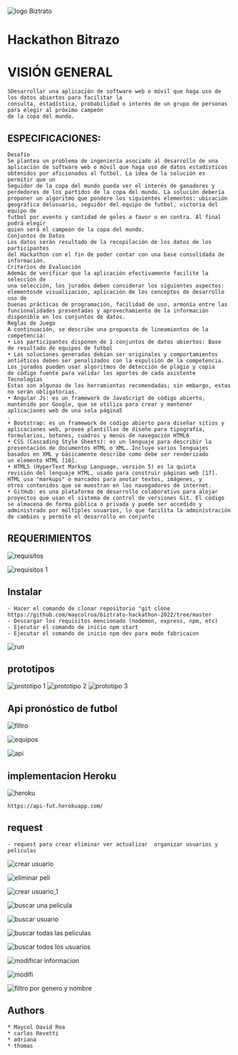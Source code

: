 ![logo Biztrato](https://user-images.githubusercontent.com/85509333/202789269-811341cb-8605-476e-8d74-3a786916b284.jpg)

# Hackathon Bitrazo

# VISIÓN GENERAL
```
SDesarrollar una aplicación de software web o móvil que haga uso de los datos abiertos para facilitar la
consulta, estadística, probabilidad o interés de un grupo de personas para elegir al próximo campeón
de la copa del mundo.
```


## ESPECIFICACIONES: ##
```
Desafío
Se plantea un problema de ingeniería asociado al desarrollo de una
aplicación de software web o móvil que haga uso de datos estadísticos
obtenidos por aficionados al futbol. La idea de la solución es permitir que un
Seguidor de la copa del mundo pueda ver el interés de ganadores y
perdedores de los partidos de la copa del mundo. La solución debería
proponer un algoritmo que pondere los siguientes elementos: ubicación
geográfica delusuario, seguidor del equipo de futbol, victoria del equipo de
futbol por evento y cantidad de goles a favor o en contra. Al final podrá elegir
quien será el campeón de la copa del mundo.
Conjuntos de Datos
Los datos serán resultado de la recopilación de los datos de los participantes
del Hackathon con el fin de poder contar con una base consolidada de
información.
Criterios de Evaluación
Además de verificar que la aplicación efectivamente facilite la selección de
una selección, los jurados deben considerar los siguientes aspectos:
elementosde visualización, aplicación de los conceptos de desarrollo uso de
buenas prácticas de programación, facilidad de uso, armonía entre las
funcionalidades presentadas y aprovechamiento de la información
disponible en los conjuntos de datos.
Reglas de Juego
A continuación, se describe una propuesta de lineamientos de la
competencia:
• Los participantes disponen de 1 conjuntos de datos abiertos: Base
de resultado de equipos de futbol
• Las soluciones generadas debían ser originales y comportamientos
antiéticos deben ser penalizados con la expulsión de la competencia.
Los jurados pueden usar algoritmos de detección de plagio y copia
de código fuente para validar los aportes de cada asistente
Tecnologías
Estas son algunas de las herramientas recomendadas; sin embargo, estas
no serán obligatorias.
• Angular Js: es un framework de JavaScript de código abierto,
mantenido por Google, que se utiliza para crear y mantener
aplicaciones web de una sola página5
.
• Bootstrap: es un framework de código abierto para diseñar sitios y
aplicaciones web, provee plantillas de diseño para tipografía,
formularios, botones, cuadros y menús de navegación HTML6
• CSS (Cascading Style Sheets): es un lenguaje para describir la
presentación de documentos HTML o XML. Incluye varios lenguajes
basados en XML y básicamente describe como debe ser renderizado
un elemento HTML [16].
• HTML5 (HyperText Markup Language, versión 5) es la quinta
revisión del lenguaje HTML, usado para construir páginas web [17].
HTML usa "markups" o marcados para anotar textos, imágenes, y
otros contenidos que se muestran en los navegadores de internet.
• GitHub: es una plataforma de desarrollo colaborativo para alojar
proyectos que usan el sistema de control de versiones Git. El código
se almacena de forma pública o privada y puede ser accedido y
administrado por múltiples usuarios, lo que facilita la administración
de cambios y permite el desarrollo en conjunto

```

## REQUERIMIENTOS ##
![requisitos](https://user-images.githubusercontent.com/85509333/202789814-b4a1ff6a-91d2-4774-99a0-34a095a2aaaf.jpg)

![requisitos 1](https://user-images.githubusercontent.com/85509333/202790075-054e7bbc-276f-4da7-ac8c-88646ec0f47a.jpg)



## Instalar ##
```
- Hacer el comando de clonar repositorio "git clone https://github.com/maycolroa/biztrato-hackathon-2022/tree/master
- Descargar los requisitos mencionado (nodemon, express, npm, etc)
- Ejecutar el comando de inicio npm start
- Ejecutar el comando de inicio npm dev para modo fabricaion 
```

![run](https://user-images.githubusercontent.com/85509333/202790669-378320df-f6f5-430d-bfc9-a7855e9d6358.jpg)


## prototipos ##

![prototipo 1](https://user-images.githubusercontent.com/85509333/202793009-5ab8d3b8-b07c-469b-82a8-fb5eb3f48042.jpg)
![prototipo 2](https://user-images.githubusercontent.com/85509333/202793022-675fc57f-2372-4735-89ff-c711f4ccd9c2.jpg)
![prototipo 3](https://user-images.githubusercontent.com/85509333/202793042-42df3b05-f3c6-422f-b395-eaed4c90e02f.jpg)


## Api pronóstico de futbol ##

![filtro](https://user-images.githubusercontent.com/85509333/202791634-5d36ac5f-c6eb-4465-91f9-b7cb65977966.jpg)

![equipos](https://user-images.githubusercontent.com/85509333/202791885-404e43db-d458-4def-86bb-75a2cdd12a78.jpg)

![api](https://user-images.githubusercontent.com/85509333/202795249-dc6213ec-79d5-41aa-a485-3ae9921e39c6.jpg)

## implementacion Heroku ##

![heroku](https://user-images.githubusercontent.com/85509333/202794683-14b8306c-52b4-472e-bb47-a64d35b8fce6.jpg)
```
https://api-fut.herokuapp.com/
```

## request ##
```
- request para crear eliminar ver actualizar  organizar usuarios y peliculas
```

![crear usuario](https://user-images.githubusercontent.com/85509333/201575954-c81d392d-83ea-4d5c-befe-452c3d80e721.png)

![eliminar peli](https://user-images.githubusercontent.com/85509333/201576288-299ed7c4-2c88-4d93-b9df-937c646086c2.png)

![crear usuario_1](https://user-images.githubusercontent.com/85509333/201576630-0cbea102-a5a0-4935-955c-b7828d023968.png)

![buscar una pelicula](https://user-images.githubusercontent.com/85509333/201577002-710596e0-c9d9-48a8-b058-444a18f270a9.png)

![buscar usuario](https://user-images.githubusercontent.com/85509333/201577142-d61af864-3963-4eae-abfa-8fe3917ade1b.png)

![buscar todas las peliculas](https://user-images.githubusercontent.com/85509333/201577489-f5810a49-2221-467c-b08e-31805d185668.png)

![buscar todos los usuarios](https://user-images.githubusercontent.com/85509333/201577616-cf6e8ff7-79ab-440e-8897-0aef4528e4cd.png)

![modificar informacion](https://user-images.githubusercontent.com/85509333/201577923-85b4004c-12a8-4796-8564-1319c1eaee1d.png)

![modifi](https://user-images.githubusercontent.com/85509333/201578058-c7ab2658-86d4-4ec1-98cd-afcf79b75385.png)

![filtro por genero y nombre](https://user-images.githubusercontent.com/85509333/201800647-b4c2ff0a-4111-487e-ba17-fb14e4c2ca67.png)


## Authors
```
* Maycol David Roa 
* carlos Revetti
* adriana
* thomas
```
